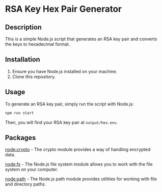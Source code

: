 # RSA Key Hex Pair Generator

## Description

This is a simple Node.js script that generates an RSA key pair and converts the keys to hexadecimal format.

## Installation

1. Ensure you have Node.js installed on your machine.
2. Clone this repository.

## Usage

To generate an RSA key pair, simply run the script with Node.js:

```bash
npm run start
```

Then, you will find your RSA key pair at `output/hex.env`.

## Packages

[node:crypto](https://nodejs.org/api/crypto.html) - The crypto module provides a way of handling encrypted data.

[node:fs](https://nodejs.org/api/fs.html) - The Node.js file system module allows you to work with the file system on your computer.

[node:path](https://nodejs.org/api/path.html) - The Node.js path module provides utilities for working with file and directory paths.
